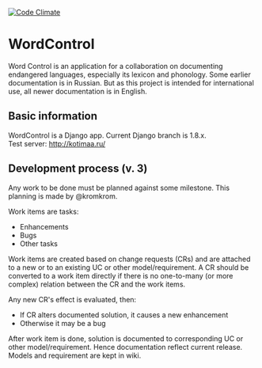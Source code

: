 [![Code Climate](https://codeclimate.com/github/kromkrom/wordcontrol/badges/gpa.svg)](https://codeclimate.com/github/kromkrom/wordcontrol)

WordControl
===========

Word Control is an application for a collaboration on documenting endangered languages, especially its lexicon and phonology.
Some earlier documentation is in Russian. But as this project is intended for international use, all newer documentation is in English.  

Basic information
-----------------
WordControl is a Django app. Current Django branch is 1.8.x.  
Test server: http://kotimaa.ru/

Development process (v. 3)
--------------------------
Any work to be done must be planned against some milestone. This planning is made by @kromkrom.

Work items are tasks:
* Enhancements
* Bugs
* Other tasks

Work items are created based on change requests (CRs) and are attached to a new or to an existing UC or other model/requirement.
A CR should be converted to a work item directly if there is no one-to-many (or more complex) relation between the CR and the work items.

Any new CR's effect is evaluated, then:
* If CR alters documented solution, it causes a new enhancement
* Otherwise it may be a bug

After work item is done, solution is documented to corresponding UC or other model/requirement.
Hence documentation reflect current release.
Models and requirement are kept in wiki.
